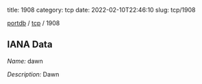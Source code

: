 title: 1908
category: tcp
date: 2022-02-10T22:46:10
slug: tcp/1908

[portdb](/) / [tcp](/category/tcp.html) / 1908


## IANA Data

_Name:_ dawn

_Description:_ Dawn

